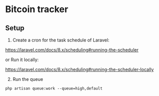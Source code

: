 # Bitcoin tracker

## Setup

1. Create a cron for the task schedule of Laravel:

https://laravel.com/docs/8.x/scheduling#running-the-scheduler

or Run it locally:

https://laravel.com/docs/8.x/scheduling#running-the-scheduler-locally

2. Run the queue

```
php artisan queue:work --queue=high,default
```